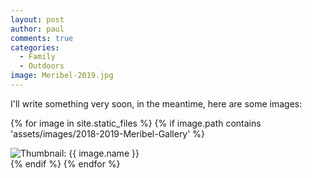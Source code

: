 ```yaml
---
layout: post
author: paul
comments: true
categories:
  - Family
  - Outdoors
image: Meribel-2019.jpg
---
```


I'll write something very soon, in the meantime, here are some images:


<div class="row">

 {% for image in site.static_files %}
 {% if image.path contains 'assets/images/2018-2019-Meribel-Gallery' %}
 <div class="col-md-6 col-lg-4 col-sm-6">
  <div class="thumbnail">
   <img src="{{ site.url }}/{{ image.basename | prepend: 'assets/images/2018-2019-Meribel-Gallery/thumbnails/' | append: image.extname }}" alt="Thumbnail: {{ image.name }}" rel="lightbox" class="rounded">
  </div>
 </div>
 {% endif %}
 {% endfor %}
</div>
